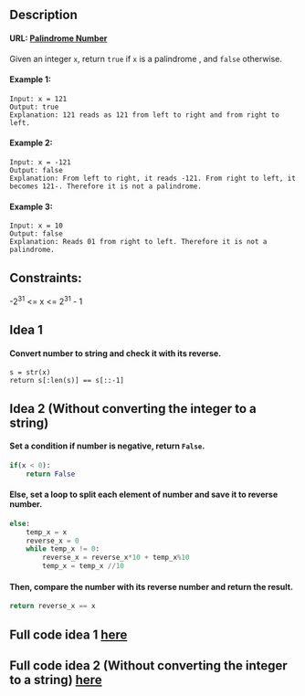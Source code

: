 ## Description
#### URL: [Palindrome Number](https://leetcode.com/problems/palindrome-number)

Given an integer ``x``, return ``true`` if ``x`` is a 
palindrome
, and ``false`` otherwise.

 

#### Example 1:
```
Input: x = 121
Output: true
Explanation: 121 reads as 121 from left to right and from right to left.
```
#### Example 2:
```
Input: x = -121
Output: false
Explanation: From left to right, it reads -121. From right to left, it becomes 121-. Therefore it is not a palindrome.
```
#### Example 3:
```
Input: x = 10
Output: false
Explanation: Reads 01 from right to left. Therefore it is not a palindrome.
 ```

## Constraints:

-2<sup>31</sup> <= x <= 2<sup>31</sup> - 1

## Idea 1
#### Convert number to string and check it with its reverse.
```
s = str(x)
return s[:len(s)] == s[::-1]
```
## Idea 2 (Without converting the integer to a string)
#### Set a condition if number is negative, return ``False``.
```python
if(x < 0):
    return False
```
#### Else, set a loop to split each element of number and save it to reverse number.
```python
else:
    temp_x = x
    reverse_x = 0
    while temp_x != 0:
        reverse_x = reverse_x*10 + temp_x%10
        temp_x = temp_x //10
```
#### Then, compare the number with its reverse number and return the result.
```python
return reverse_x == x
```
## Full code idea 1 [here](./PalindromeNumber_1.py)
## Full code idea 2 (Without converting the integer to a string) [here](./PalindromeNumber_2.py)